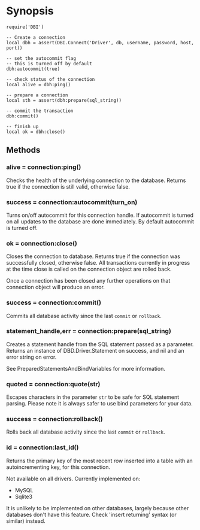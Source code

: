 # Synopsis #

	require('DBI')

	-- Create a connection
	local dbh = assert(DBI.Connect('Driver', db, username, password, host, port))

	-- set the autocommit flag
	-- this is turned off by default
	dbh:autocommit(true)

	-- check status of the connection
	local alive = dbh:ping()

	-- prepare a connection
	local sth = assert(dbh:prepare(sql_string))

	-- commit the transaction
	dbh:commit()

	-- finish up
	local ok = dbh:close()



## Methods ##

### alive = connection:ping() ###

Checks the health of the underlying connection to the database. 
Returns true if the connection is still valid, otherwise false.

### success = connection:autocommit(turn\_on) ###

Turns on/off autocommit for this connection handle. If autocommit is 
turned on all updates to the database are done immediately. By 
default autocommit is turned off.

### ok = connection:close() ###

Closes the connection to database. Returns true if the connection 
was successfully closed, otherwise false. All transactions currently 
in progress at the time close is called on the connection object are 
rolled back.

Once a connection has been closed any further operations on that 
connection object will produce an error.

### success = connection:commit() ###

Commits all database activity since the last `commit` or `rollback`.

### statement\_handle,err = connection:prepare(sql\_string) ###

Creates a statement handle from the SQL statement passed as a 
parameter. Returns an instance of DBD.Driver.Statement on success, 
and nil and an error string on error.

See PreparedStatementsAndBindVariables for more information.

### quoted = connection:quote(str) ###

Escapes characters in the parameter `str` to be safe for SQL 
statement parsing. Please note it is always safer to use bind 
parameters for your data.

### success = connection:rollback() ###

Rolls back all database activity since the last `commit` or `rollback`.

### id = connection:last_id() ###

Returns the primary key of the most recent row inserted into a table
with an autoincrementing key, for this connection.

Not available on all drivers. Currently implemented on:

 - MySQL
 - Sqlite3

It is unlikely to be implemented on other databases, largely because
other databases don't have this feature. Check 'insert returning'
syntax (or similar) instead.
